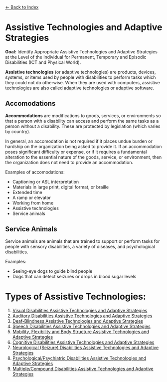 [&larr; Back to Index](../README.md)

# Assistive Technologies and Adaptive Strategies

**Goal:** Identify Appropriate Assistive Technologies and Adaptive Strategies at the Level of the Individual for Permanent, Temporary and Episodic Disabilities (ICT and Physical World).

**Assistive technologies** (or adaptive technologies) are products, devices, systems, or items used by people with disabilities to perform tasks which they could not do otherwise. When they are used with computers, assistive technologies are also called adaptive technologies or adaptive software.

## Accomodations
**Accommodations** are modifications to goods, services, or environments so that a person with a disability can access and perform the same tasks as a person without a disability. These are protected by legislation (which varies by country). 

In general, an accomodation is not required if it places undue burden or hardship on the organization being asked to provide it. If an accommodation poses significant difficulty or expense, or if it requires a fundamental alteration to the essential nature of the goods, service, or environment, then the organization does not need to provide an accommodation.

Examples of accomodations:
* Captioning or ASL interpretation
* Materials in large print, digital format, or braille
* Extended time
* A ramp or elevator
* Working from home
* Assistive technologies
* Service animals

## Service Animals
Service animals are animals that are trained to support or perform tasks for people with sensory disabilities, a variety of diseases, and psychological disabilities.

Examples:
* Seeing-eye dogs to guide blind people
* Dogs that can detect seizures or drops in blood sugar levels

# Types of Assistive Technologies:
1. [Visual Disabilities Assistive Technologies and Adaptive Strategies](visual-disabilities.md)
2. [Auditory Disabilities Assistive Technologies and Adaptive Strategies](auditory-disabilities.md)
3. [Deaf-Blindness Assistive Technologies and Adaptive Strategies](deaf-blindness.md)
4. [Speech Disabilities Assistive Technologies and Adaptive Strategies](speech-disabilities.md)
5. [Mobility, Flexibility and Body Structure Assistive Technologies and Adaptive Strategies](mobility-flexibility-and-body-structure-disabilities.md)
6. [Cognitive Disabilities Assistive Technologies and Adaptive Strategies](cognitive-disabilities.md)
7. [Neurological (Seizure) Disabilities Assistive Technologies and Adaptive Strategies](neurological-disabilities.md)
8. [Psychological/Psychiatric Disabilities Assistive Technologies and Adaptive Strategies](psychological-psychiatric-disabilities.md)
9. [Multiple/Compound Disabilities Assistive Technologies and Adaptive Strategies](multiple-compound-disabilities.md)